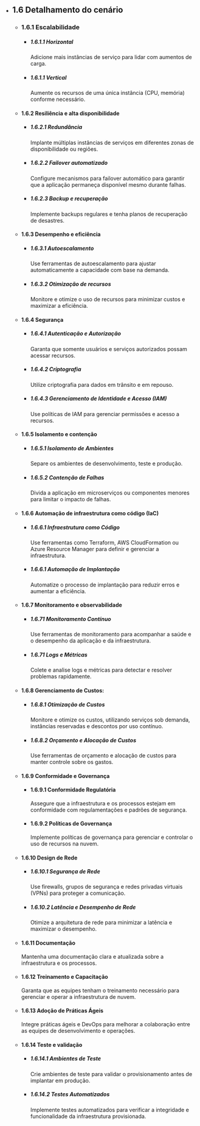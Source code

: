 - ## 1.6 Detalhamento do cenário
    - ### 1.6.1 Escalabilidade
        - ##### 1.6.1.1 Horizontal
            Adicione mais instâncias de serviço para lidar com aumentos de carga.
        - ##### 1.6.1.1 Vertical
            Aumente os recursos de uma única instância (CPU, memória) conforme necessário.
    - #### 1.6.2 Resiliência e alta disponibilidade
        - ##### 1.6.2.1 Redundância
            Implante múltiplas instâncias de serviços em diferentes zonas de disponibilidade ou regiões.
        - ##### 1.6.2.2 Failover automatizado
            Configure mecanismos para failover automático para garantir que a aplicação permaneça disponível mesmo durante falhas.
        - ##### 1.6.2.3 Backup e recuperação
            Implemente backups regulares e tenha planos de recuperação de desastres.
    - #### 1.6.3 Desempenho e eficiência
        - ##### 1.6.3.1 Autoescalamento
            Use ferramentas de autoescalamento para ajustar automaticamente a capacidade com base na demanda.
        - ##### 1.6.3.2 Otimização de recursos
            Monitore e otimize o uso de recursos para minimizar custos e maximizar a eficiência.
    - #### 1.6.4 Segurança
        - ##### 1.6.4.1 Autenticação e Autorização
            Garanta que somente usuários e serviços autorizados possam acessar recursos.
        - ##### 1.6.4.2 Criptografia
            Utilize criptografia para dados em trânsito e em repouso.
        - ##### 1.6.4.3 Gerenciamento de Identidade e Acesso (IAM)
            Use políticas de IAM para gerenciar permissões e acesso a recursos.
    - #### 1.6.5 Isolamento e contenção
        - ##### 1.6.5.1 Isolamento de Ambientes
            Separe os ambientes de desenvolvimento, teste e produção.
        - ##### 1.6.5.2 Contenção de Falhas
            Divida a aplicação em microserviços ou componentes menores para limitar o impacto de falhas.
    - #### 1.6.6 Automação de infraestrutura como código (IaC)
        - ##### 1.6.6.1 Infraestrutura como Código
            Use ferramentas como Terraform, AWS CloudFormation ou Azure Resource Manager para definir e gerenciar a infraestrutura.
        - ##### 1.6.6.1 Automação de Implantação
            Automatize o processo de implantação para reduzir erros e aumentar a eficiência.
    - #### 1.6.7 Monitoramento e observabilidade
        - ##### 1.6.71 Monitoramento Contínuo
            Use ferramentas de monitoramento para acompanhar a saúde e o desempenho da aplicação e da infraestrutura.
        - ##### 1.6.71 Logs e Métricas
            Colete e analise logs e métricas para detectar e resolver problemas rapidamente.
    - #### 1.6.8 Gerenciamento de Custos:
        - ##### 1.6.8.1 Otimização de Custos
            Monitore e otimize os custos, utilizando serviços sob demanda, instâncias reservadas e descontos por uso contínuo.
        - ##### 1.6.8.2 Orçamento e Alocação de Custos
            Use ferramentas de orçamento e alocação de custos para manter controle sobre os gastos.
    - #### 1.6.9 Conformidade e Governança
        - #### 1.6.9.1 Conformidade Regulatória
            Assegure que a infraestrutura e os processos estejam em conformidade com regulamentações e padrões de segurança.
        - #### 1.6.9.2 Políticas de Governança
            Implemente políticas de governança para gerenciar e controlar o uso de recursos na nuvem.
    - #### 1.6.10 Design de Rede
        - ##### 1.6.10.1 Segurança de Rede
            Use firewalls, grupos de segurança e redes privadas virtuais (VPNs) para proteger a comunicação.
        - ##### 1.6.10.2 Latência e Desempenho de Rede
            Otimize a arquitetura de rede para minimizar a latência e maximizar o desempenho.
    - #### 1.6.11 Documentação
        Mantenha uma documentação clara e atualizada sobre a infraestrutura e os processos.
    - #### 1.6.12 Treinamento e Capacitação
        Garanta que as equipes tenham o treinamento necessário para gerenciar e operar a infraestrutura de nuvem.
    - #### 1.6.13 Adoção de Práticas Ágeis
        Integre práticas ágeis e DevOps para melhorar a colaboração entre as equipes de desenvolvimento e operações.
    - #### 1.6.14 Teste e validação
        - ##### 1.6.14.1 Ambientes de Teste
            Crie ambientes de teste para validar o provisionamento antes de implantar em produção.
        - ##### 1.6.14.2 Testes Automatizados
            Implemente testes automatizados para verificar a integridade e funcionalidade da infraestrutura provisionada.